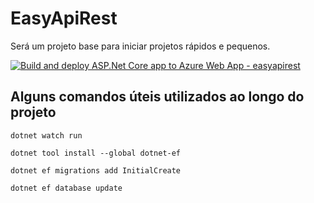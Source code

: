 # EasyApiRest
Será um projeto base para iniciar projetos rápidos e pequenos.


[![Build and deploy ASP.Net Core app to Azure Web App - easyapirest](https://github.com/Danrrodrigues/EasyApiRest/actions/workflows/master_easyapirest.yml/badge.svg?branch=master)](https://github.com/Danrrodrigues/EasyApiRest/actions/workflows/master_easyapirest.yml)

## Alguns comandos úteis utilizados ao longo do projeto

`dotnet watch run`

`dotnet tool install --global dotnet-ef`

`dotnet ef migrations add InitialCreate`

`dotnet ef database update`
